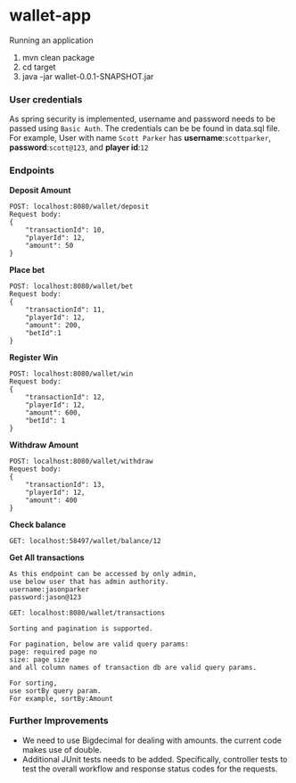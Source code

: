 # wallet-app

Running an application

1. mvn clean package
2. cd target
3. java -jar wallet-0.0.1-SNAPSHOT.jar

### User credentials
As spring security is implemented, username and password needs to be passed using `Basic Auth`. The credentials can be be found in data.sql file. 
For example, User with name `Scott Parker` has **username**:`scottparker`, **password**:`scott@123`, and **player id**:`12`

### Endpoints

**Deposit Amount**
```
POST: localhost:8080/wallet/deposit
Request body:
{
    "transactionId": 10,
    "playerId": 12,
    "amount": 50
}
```
**Place bet**
```
POST: localhost:8080/wallet/bet
Request body:
{
    "transactionId": 11,
    "playerId": 12,
    "amount": 200,
    "betId":1
}
```

**Register Win**
```
POST: localhost:8080/wallet/win
Request body:
{
    "transactionId": 12,
    "playerId": 12,
    "amount": 600,
    "betId": 1
}
```

**Withdraw Amount**
```
POST: localhost:8080/wallet/withdraw
Request body:
{
    "transactionId": 13,
    "playerId": 12,
    "amount": 400
}
```

**Check balance**
```
GET: localhost:58497/wallet/balance/12

```

**Get All transactions**
```
As this endpoint can be accessed by only admin, 
use below user that has admin authority.
username:jasonparker
password:jason@123
```
```
GET: localhost:8080/wallet/transactions

Sorting and pagination is supported.

For pagination, below are valid query params:
page: required page no
size: page size
and all column names of transaction db are valid query params.

For sorting,
use sortBy query param.
For example, sortBy:Amount

```

### Further Improvements

- We need to use Bigdecimal for dealing with amounts. the current code makes use of double.
- Additional JUnit tests needs to be added. Specifically, controller tests to test the overall workflow and response status codes for the requests.

